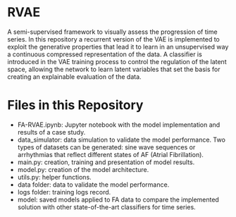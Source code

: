 # RVAE
A semi-supervised framework to visually assess the progression of time series. In this repository a recurrent version of the VAE is implemented to exploit the generative properties that lead it to learn in an unsupervised way a continuous compressed representation of the data. A classifier is introduced in the VAE training process to control the regulation of the latent space, allowing the network to learn latent variables that set the basis for creating an explainable evaluation of the data. 

# Files in this Repository

- FA-RVAE.ipynb: Jupyter notebook with the model implementation and results of a case study.
- data_simulator: data simulation to validate the model performance. Two types of datasets can be generated: sine wave sequences or arrhythmias that reflect different states of AF (Atrial Fibrillation).
- main.py: creation, training and presentation of model results.
- model.py: creation of the model architecture.
- utils.py: helper functions.
- data folder: data to validate the model performance.
- logs folder: training logs record.
- model: saved models applied to FA data to compare the implemented solution with other state-of-the-art classifiers for time series.

